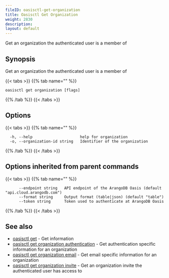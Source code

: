 ```yaml
---
fileID: oasisctl-get-organization
title: Oasisctl Get Organization
weight: 2830
description: 
layout: default
---
```

Get an organization the authenticated user is a member of

## Synopsis

Get an organization the authenticated user is a member of

{{< tabs >}}
{{% tab name="" %}}
```
oasisctl get organization [flags]
```
{{% /tab %}}
{{< /tabs >}}

## Options

{{< tabs >}}
{{% tab name="" %}}
```
  -h, --help                     help for organization
  -o, --organization-id string   Identifier of the organization
```
{{% /tab %}}
{{< /tabs >}}

## Options inherited from parent commands

{{< tabs >}}
{{% tab name="" %}}
```
      --endpoint string   API endpoint of the ArangoDB Oasis (default "api.cloud.arangodb.com")
      --format string     Output format (table|json) (default "table")
      --token string      Token used to authenticate at ArangoDB Oasis
```
{{% /tab %}}
{{< /tabs >}}

## See also

* [oasisctl get]()	 - Get information
* [oasisctl get organization authentication](oasisctl-get-organization-authentication)	 - Get authentication specific information for an organization
* [oasisctl get organization email](oasisctl-get-organization-email)	 - Get email specific information for an organization
* [oasisctl get organization invite](oasisctl-get-organization-invite)	 - Get an organization invite the authenticated user has access to

